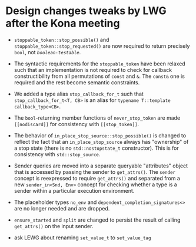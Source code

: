 Design changes tweaks by LWG after the Kona meeting
===================================================

* `stoppable_token::stop_possible()` and `stoppable_token::stop_requested()`
  are now required to return precisely `bool`, not _`boolean-testable`_.
* The syntactic requirements for the `stoppable_token` have been relaxed such
  that an implementation is not required to check for callback constructibility
  from all permutations of `const` and `&`. The `const&` one is required
  and the rest become semantic constraints.
* We added a type alias `stop_callback_for_t` such that `stop_callback_for_t<T, CB>`
  is an alias for `typename T::template callback_type<CB>`.
* The `bool`-returning member functions of `never_stop_token` are made
  `[[nodiscard]]` for consistency with `[[stop_token]]`.
* The behavior of `in_place_stop_source::stop_possible()` is changed to
  reflect the fact that an `in_place_stop_source` always has "ownership" of
  a stop state (there is no `std::nostopstate_t` constructor). This is
  for consistency with `std::stop_source`.
* Sender queries are moved into a separate queryable "attributes" object
  that is accessed by passing the sender to `get_attrs()`. The `sender`
  concept is reexpressed to require `get_attrs()` and separated from
  a new `sender_in<Snd, Env>` concept for checking whether a type is
  a sender within a particular execution environment.
* The placeholder types `no_env` and `dependent_completion_signatures<>`
  are no longer needed and are dropped.
* `ensure_started` and `split` are changed to persist the result of
  calling `get_attrs()` on the input sender.

* ask LEWG about renaming `set_value_t` to `set_value_tag`